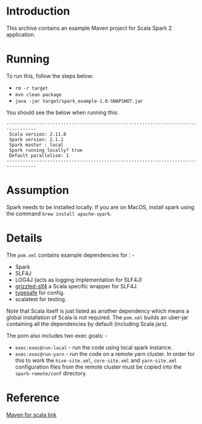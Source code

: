# Introduction

This archive contains an example Maven project for Scala Spark 2 application.

# Running

To run this, follow the steps below:
- `rm -r target`
- `mvn clean package`
- `java -jar target/spark_example-1.0-SNAPSHOT.jar`

You should see the below when running this:

```
---------------------------------------------------------------------------------
 Scala version: 2.11.8
 Spark version: 2.1.1
 Spark master : local
 Spark running locally? true
 Default parallelism: 1
---------------------------------------------------------------------------------
```

# Assumption

Spark needs to be installed locally. If you are on MacOS, install spark using the command `brew install apache-spark`.

# Details

The `pom.xml` contains example dependencies for : -

* Spark 
* SLF4J
* LOG4J (acts as logging implementation for SLF4J)
* [grizzled-slf4](https://alvinalexander.com/scala/scala-logging-grizzled-slf4j) a Scala specific wrapper for SLF4J.
* [typesafe](https://github.com/lightbend/config) for config.
* scalatest for testing.

Note that Scala itself is just listed as another dependency which means a global installation of Scala is not required.
The `pom.xml` builds an uber-jar containing all the dependencies by default (including Scala jars).

The pom also includes two exec goals: -

* `exec:exec@run-local` - run the code using local spark instance.
* `exec:exec@run-yarn`  - run the code on a remote yarn cluster. In order for this to work the `hive-site.xml`, `core-site.xml` and `yarn-site.xml` configuration files from the remote cluster must be copied into the `spark-remote/conf` directory.

# Reference

[Maven for scala link](https://docs.scala-lang.org/tutorials/scala-with-maven.html)

